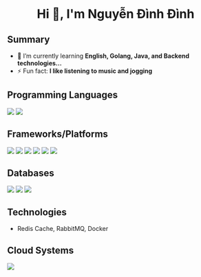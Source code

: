 <h1 align="center">Hi 👋, I'm Nguyễn Đình Đình</h1>

## Summary

- 🌱 I’m currently learning **English, Golang, Java, and Backend technologies...**
- ⚡ Fun fact: **I like listening to music and jogging**

## Programming Languages

<p align="left">
<img src="https://img.shields.io/badge/-JavaScript-black?style=flat-square&logo=javascript"/>
<img src="https://img.shields.io/badge/Python-3776AB?logo=python&logoColor=fff">

## Frameworks/Platforms

<p align="left">
<img src="https://img.shields.io/badge/-Nodejs-black?style=flat-square&logo=Node.js"/>
<img src="https://img.shields.io/badge/-Expressjs-black?style=flat-square&logo=Express.js"/>
<img src="https://img.shields.io/badge/-React-black?style=flat-square&logo=react"/>
<img src="https://img.shields.io/badge/Next.js-black?logo=next.js&logoColor=white"/>
<img src="https://img.shields.io/badge/FastAPI-009485.svg?logo=fastapi&logoColor=white"/>
<img src="https://img.shields.io/badge/Tailwind%20CSS-%2338B2AC.svg?logo=tailwind-css&logoColor=white"/>

## Databases

<p align="left">
<img src="https://img.shields.io/badge/-MongoDB-black?style=flat-square&logo=mongodb"/>
<img src="https://img.shields.io/badge/-MySQL-black?style=flat-square&logo=mysql"/>
<img src="https://img.shields.io/badge/Redis-%23DD0031.svg?logo=redis&logoColor=white"/>

## Technologies

- Redis Cache, RabbitMQ, Docker

## Cloud Systems

<p align="left">
<img src="https://img.shields.io/badge/Vercel-%23000000.svg?logo=vercel&logoColor=white"/>

<!-- ## Toeic Certificate

<p><img align="left" src="https://public-source.vercel.app/images/toeic-certificate.jpg" alt="Toeic Certificate" /></p> -->
